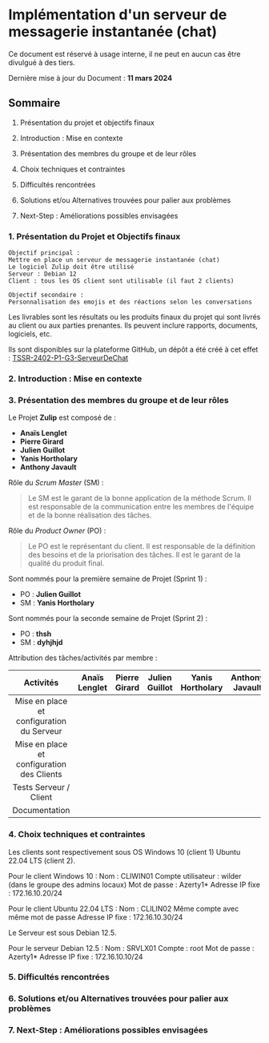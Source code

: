 # **Implémentation d'un serveur de messagerie instantanée (chat)**

Ce document est réservé à usage interne, il ne peut en aucun cas être divulgué à des tiers.

Dernière mise à jour du Document : **11 mars 2024**

## **Sommaire**

1. Présentation du projet et objectifs finaux

2. Introduction : Mise en contexte

3. Présentation des membres du groupe et de leur rôles

4. Choix techniques et contraintes

5. Difficultés rencontrées

6. Solutions et/ou Alternatives trouvées pour palier aux problèmes

7. Next-Step : Améliorations possibles envisagées

### **1. Présentation du Projet et Objectifs finaux**

    Objectif principal :
    Mettre en place un serveur de messagerie instantanée (chat) 
    Le logiciel Zulip doit être utilisé
    Serveur : Debian 12
    Client : tous les OS client sont utilisable (il faut 2 clients)

    Objectif secondaire :
    Personnalisation des emojis et des réactions selon les conversations


Les livrables sont les résultats ou les produits finaux du projet qui sont livrés au client ou aux parties prenantes.
Ils peuvent inclure rapports, documents, logiciels, etc.

Ils sont disponibles sur la plateforme GitHub, un dépôt a été créé à cet effet : [TSSR-2402-P1-G3-ServeurDeChat](https://github.com/WildCodeSchool/TSSR-2402-P1-G3-ServeurDeChat)

### **2. Introduction : Mise en contexte**

### **3. Présentation des membres du groupe et de leur rôles**

Le Projet **Zulip** est composé de :

* **Anaïs Lenglet**
* **Pierre Girard**
* **Julien Guillot**
* **Yanis Hortholary**
* **Anthony Javault**

Rôle du _Scrum Master_ (SM) :

> Le SM est le garant de la bonne application de la méthode Scrum. Il est responsable de la communication entre les membres de l'équipe et de la bonne réalisation des tâches.
            
Rôle du _Product Owner_ (PO) :

> Le PO est le représentant du client. Il est responsable de la définition des besoins et de la priorisation des tâches. Il est le garant de la qualité du produit final.
            
Sont nommés pour la première semaine de Projet (Sprint 1) :

* PO : **Julien Guillot**
* SM : **Yanis Hortholary**
            
Sont nommés pour la seconde semaine de Projet (Sprint 2) :

* PO : **thsh**
* SM : **dyhjhjd**

Attribution des tâches/activités par membre :

|Activités|**Anaïs Lenglet**|**Pierre Girard**|**Julien Guillot**|**Yanis Hortholary**|**Anthony Javault**|
|:-:|:-:|:-:|:-:|:-:|:-:|
|Mise en place et configuration du Serveur|
|Mise en place et configuration des Clients|
|Tests Serveur / Client|
|Documentation|




### **4. Choix techniques et contraintes**

Les clients sont respectivement sous OS Windows 10 (client 1) Ubuntu 22.04 LTS (client 2).

Pour le client Windows 10 : 
Nom : CLIWIN01
Compte utilisateur : wilder (dans le groupe des admins locaux)
Mot de passe : Azerty1*
Adresse IP fixe : 172.16.10.20/24

Pour le client Ubuntu 22.04 LTS :
Nom :  CLILIN02
Même compte avec même mot de passe
Adresse IP fixe : 172.16.10.30/24

Le Serveur est sous Debian 12.5.

Pour le serveur Debian 12.5 :
Nom : SRVLX01
Compte : root
Mot de passe : Azerty1*
Adresse IP fixe : 172.16.10.10/24



### **5. Difficultés rencontrées**

### **6. Solutions et/ou Alternatives trouvées pour palier aux problèmes**

### **7. Next-Step : Améliorations possibles envisagées**

